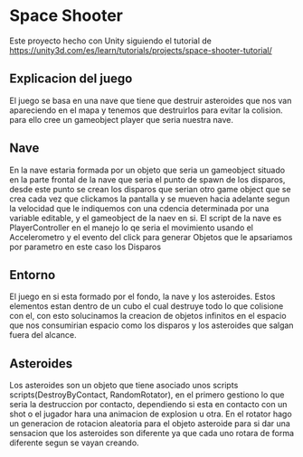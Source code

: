 # Space Shooter
Este proyecto hecho con Unity siguiendo el tutorial de https://unity3d.com/es/learn/tutorials/projects/space-shooter-tutorial/

## Explicacion del juego
El juego se basa en una nave que tiene que destruir asteroides que nos van  apareciendo en el mapa y tenemos que destruirlos para evitar la colision. para ello cree un gameobject player que seria nuestra nave.

## Nave
En la nave estaria formada por un objeto que seria un gameobject situado en la parte frontal de la nave que seria el punto de spawn de los disparos, desde este punto se crean los disparos que serian otro game object que se crea cada vez que clickamos la pantalla y se mueven hacia adelante segun la velocidad que le indiquemos con una cdencia determinada por una variable editable, y el gameobject de la naev en si.
El script de la nave es PlayerController en el manejo lo qe seria el movimiento usando el Accelerometro y el evento del click para generar Objetos que le apsariamos por parametro en este caso los Disparos

## Entorno
El juego en si esta formado por el fondo, la nave y los asteroides. Estos elementos estan dentro de un cubo el cual destruye todo lo que colisione con el, con esto solucinamos la creacion de objetos infinitos en el espacio que nos consumirian espacio como los disparos y los asteroides que salgan fuera del alcance.

## Asteroides
Los asteroides son un objeto que tiene asociado unos scripts scripts(DestroyByContact, RandomRotator), en el primero gestiono lo que seria la destruccion por contacto, dependiendo si esta en contacto con un shot o el jugador hara una animacion de explosion u otra.
En el rotator hago un generacion de rotacion aleatoria para el objeto asteroide para si dar una sensacion que los asteroides son diferente ya que cada uno rotara de forma diferente segun se vayan creando.
